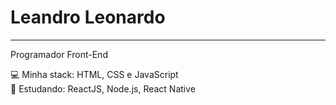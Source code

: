 # Leandro Leonardo
<hr>

Programador Front-End

💻   Minha stack: HTML, CSS e JavaScript <br>
📗   Estudando: ReactJS, Node.js, React Native
